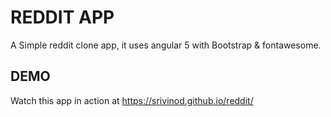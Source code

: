 # REDDIT APP

A Simple reddit clone app, it uses angular 5 with Bootstrap & fontawesome.

## DEMO

Watch this app in action at https://srivinod.github.io/reddit/
